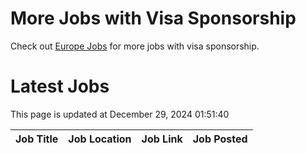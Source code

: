 # More Jobs with Visa Sponsorship

Check out [Europe Jobs](https://github.com/sureshparimi/europejobs#latest-jobs) for more jobs with visa sponsorship.

# Latest Jobs

This page is updated at December 29, 2024 01:51:40

| Job Title | Job Location | Job Link | Job Posted |
| --- | --- | --- | --- |
